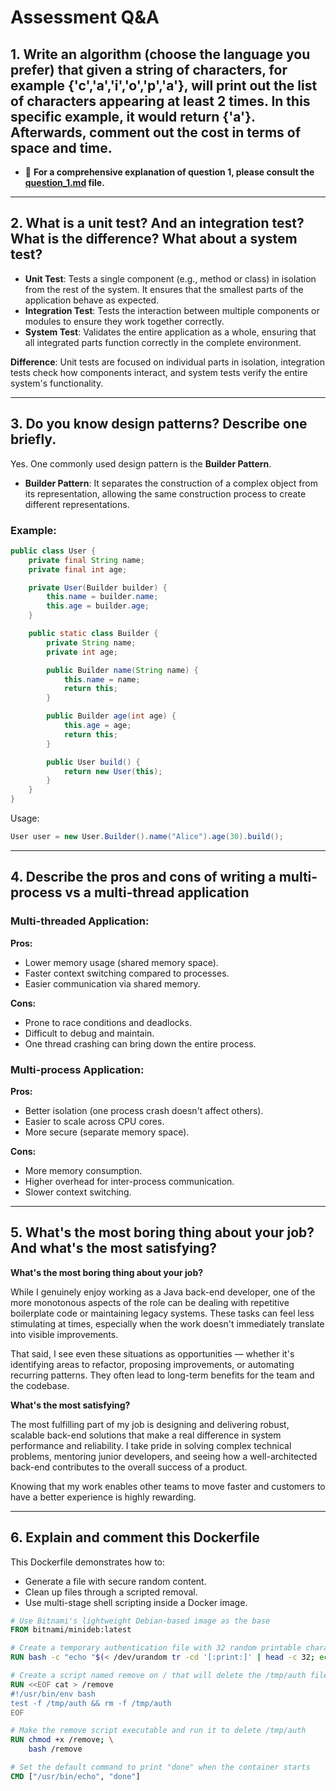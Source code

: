 
# Assessment Q&A

## 1. Write an algorithm (choose the language you prefer) that given a string of characters, for example {'c','a','i','o','p','a'}, will print out the list of characters appearing at least 2 times. In this specific example, it would return {'a'}. Afterwards, comment out the cost in terms of space and time.

- 📘 **For a comprehensive explanation of question 1, please consult the [question_1.md](./question_1.md) file.**

---

## 2. What is a unit test? And an integration test? What is the difference? What about a system test?

- **Unit Test**: Tests a single component (e.g., method or class) in isolation from the rest of the system. It ensures that the smallest parts of the application behave as expected.
- **Integration Test**: Tests the interaction between multiple components or modules to ensure they work together correctly.
- **System Test**: Validates the entire application as a whole, ensuring that all integrated parts function correctly in the complete environment.

**Difference**: Unit tests are focused on individual parts in isolation, integration tests check how components interact, and system tests verify the entire system's functionality.

---

## 3. Do you know design patterns? Describe one briefly.

Yes. One commonly used design pattern is the **Builder Pattern**.

- **Builder Pattern**: It separates the construction of a complex object from its representation, allowing the same construction process to create different representations.

### Example:

```java
public class User {
    private final String name;
    private final int age;

    private User(Builder builder) {
        this.name = builder.name;
        this.age = builder.age;
    }

    public static class Builder {
        private String name;
        private int age;

        public Builder name(String name) {
            this.name = name;
            return this;
        }

        public Builder age(int age) {
            this.age = age;
            return this;
        }

        public User build() {
            return new User(this);
        }
    }
}
```

Usage:

```java
User user = new User.Builder().name("Alice").age(30).build();
```

---

## 4. Describe the pros and cons of writing a multi-process vs a multi-thread application

### Multi-threaded Application:

**Pros:**
- Lower memory usage (shared memory space).
- Faster context switching compared to processes.
- Easier communication via shared memory.

**Cons:**
- Prone to race conditions and deadlocks.
- Difficult to debug and maintain.
- One thread crashing can bring down the entire process.

### Multi-process Application:

**Pros:**
- Better isolation (one process crash doesn't affect others).
- Easier to scale across CPU cores.
- More secure (separate memory space).

**Cons:**
- More memory consumption.
- Higher overhead for inter-process communication.
- Slower context switching.

---

## 5. What's the most boring thing about your job? And what's the most satisfying?

**What's the most boring thing about your job?**

While I genuinely enjoy working as a Java back-end developer, one of the more monotonous aspects of the role can be dealing with repetitive boilerplate code or maintaining legacy systems. These tasks can feel less stimulating at times, especially when the work doesn't immediately translate into visible improvements.

That said, I see even these situations as opportunities — whether it's identifying areas to refactor, proposing improvements, or automating recurring patterns. They often lead to long-term benefits for the team and the codebase.

**What's the most satisfying?**

The most fulfilling part of my job is designing and delivering robust, scalable back-end solutions that make a real difference in system performance and reliability. I take pride in solving complex technical problems, mentoring junior developers, and seeing how a well-architected back-end contributes to the overall success of a product.

Knowing that my work enables other teams to move faster and customers to have a better experience is highly rewarding.

---

## 6. Explain and comment this Dockerfile

This Dockerfile demonstrates how to:
- Generate a file with secure random content.
- Clean up files through a scripted removal.
- Use multi-stage shell scripting inside a Docker image.

```dockerfile
# Use Bitnami's lightweight Debian-based image as the base
FROM bitnami/minideb:latest

# Create a temporary authentication file with 32 random printable characters
RUN bash -c "echo "$(< /dev/urandom tr -cd '[:print:]' | head -c 32; echo)" > /tmp/auth"

# Create a script named remove on / that will delete the /tmp/auth file if it exists
RUN <<EOF cat > /remove
#!/usr/bin/env bash
test -f /tmp/auth && rm -f /tmp/auth
EOF

# Make the remove script executable and run it to delete /tmp/auth
RUN chmod +x /remove; \
    bash /remove

# Set the default command to print "done" when the container starts
CMD ["/usr/bin/echo", "done"]
```